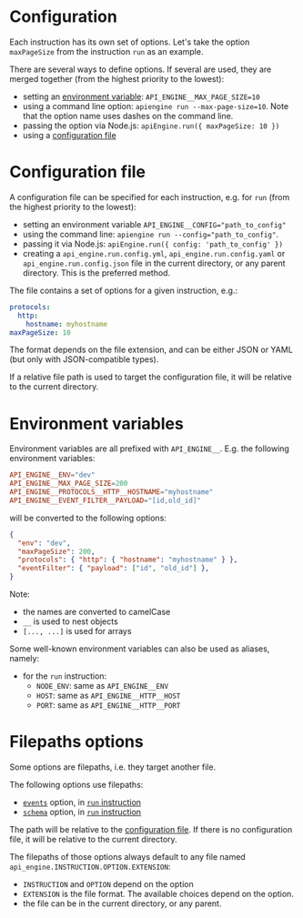 # Configuration

Each instruction has its own set of options.
Let's take the option `maxPageSize` from the instruction `run` as an example.

There are several ways to define options.
If several are used, they are merged together (from the highest priority to
the lowest):
  - setting an [environment variable](#environment-variables):
    `API_ENGINE__MAX_PAGE_SIZE=10`
  - using a command line option: `apiengine run --max-page-size=10`.
    Note that the option name uses dashes on the command line.
  - passing the option via Node.js: `apiEngine.run({ maxPageSize: 10 })`
  - using a [configuration file](#configuration-file)

# Configuration file

A configuration file can be specified for each instruction, e.g. for `run`
(from the highest priority to the lowest):
  - setting an environment variable `API_ENGINE__CONFIG="path_to_config"`
  - using the command line: `apiengine run --config="path_to_config"`.
  - passing it via Node.js: `apiEngine.run({ config: 'path_to_config' })`
  - creating a `api_engine.run.config.yml`, `api_engine.run.config.yaml` or
    `api_engine.run.config.json` file in the current directory, or any parent
    directory. This is the preferred method.

The file contains a set of options for a given instruction, e.g.:

```yml
protocols:
  http:
    hostname: myhostname
maxPageSize: 10
```

The format depends on the file extension, and can be either JSON or YAML
(but only with JSON-compatible types).

If a relative file path is used to target the configuration file, it will be
relative to the current directory.

# Environment variables

Environment variables are all prefixed with `API_ENGINE__`.
E.g. the following environment variables:

```toml
API_ENGINE__ENV="dev"
API_ENGINE__MAX_PAGE_SIZE=200
API_ENGINE__PROTOCOLS__HTTP__HOSTNAME="myhostname"
API_ENGINE__EVENT_FILTER__PAYLOAD="[id,old_id]"
```

will be converted to the following options:

```json
{
  "env": "dev",
  "maxPageSize": 200,
  "protocols": { "http": { "hostname": "myhostname" } },
  "eventFilter": { "payload": ["id", "old_id"] },
}
```

Note:
  - the names are converted to camelCase
  - `__` is used to nest objects
  - `[..., ...]` is used for arrays

Some well-known environment variables can also be used as aliases, namely:
  - for the `run` instruction:
     - `NODE_ENV`: same as `API_ENGINE__ENV`
     - `HOST`: same as `API_ENGINE__HTTP__HOST`
     - `PORT`: same as `API_ENGINE__HTTP__PORT`

# Filepaths options

Some options are filepaths, i.e. they target another file.

The following options use filepaths:
  - [`events`](events.md) option, in [`run` instruction](run.md)
  - [`schema`](schema.md) option, in [`run` instruction](run.md)

The path will be relative to the [configuration file](#configuration-file).
If there is no configuration file, it will be relative to the current directory.

The filepaths of those options always default to any file named
`api_engine.INSTRUCTION.OPTION.EXTENSION`:
  - `INSTRUCTION` and `OPTION` depend on the option
  - `EXTENSION` is the file format. The available choices depend on the option.
  - the file can be in the current directory, or any parent.
